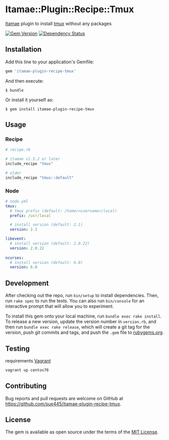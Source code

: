 # Itamae::Plugin::Recipe::Tmux

[Itamae](https://github.com/itamae-kitchen/itamae) plugin to install [tmux](https://tmux.github.io/) without any packages

[![Gem Version](https://badge.fury.io/rb/itamae-plugin-recipe-tmux.svg)](https://badge.fury.io/rb/itamae-plugin-recipe-tmux)
[![Dependency Status](https://gemnasium.com/sue445/itamae-plugin-recipe-tmux.svg)](https://gemnasium.com/sue445/itamae-plugin-recipe-tmux)

## Installation

Add this line to your application's Gemfile:

```ruby
gem 'itamae-plugin-recipe-tmux'
```

And then execute:

    $ bundle

Or install it yourself as:

    $ gem install itamae-plugin-recipe-tmux

## Usage
### Recipe
```ruby
# recipe.rb

# itamae v1.5.2 or later
include_recipe "tmux"

# older
include_recipe "tmux::default"
```

### Node
```yml
# node.yml
tmux:
  # tmux prefix (default: /home/<username>/local)
  prefix: /usr/local

  # install version (default: 2.1)
  version: 2.1

libevent:
  # install version (default: 2.0.22)
  version: 2.0.22
  
ncurses:
  # install version (default: 6.0)
  version: 6.0    
```

## Development

After checking out the repo, run `bin/setup` to install dependencies. Then, run `rake spec` to run the tests. You can also run `bin/console` for an interactive prompt that will allow you to experiment.

To install this gem onto your local machine, run `bundle exec rake install`. To release a new version, update the version number in `version.rb`, and then run `bundle exec rake release`, which will create a git tag for the version, push git commits and tags, and push the `.gem` file to [rubygems.org](https://rubygems.org).

## Testing
requirements [Vagrant](https://www.vagrantup.com/)

```sh
vagrant up centos70
```

## Contributing

Bug reports and pull requests are welcome on GitHub at https://github.com/sue445/itamae-plugin-recipe-tmux.


## License

The gem is available as open source under the terms of the [MIT License](http://opensource.org/licenses/MIT).

